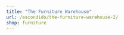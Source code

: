 ```yaml
---
title: "The Furniture Warehouse"
url: /escondido/the-furniture-warehouse-2/
shop: furniture
---
```

